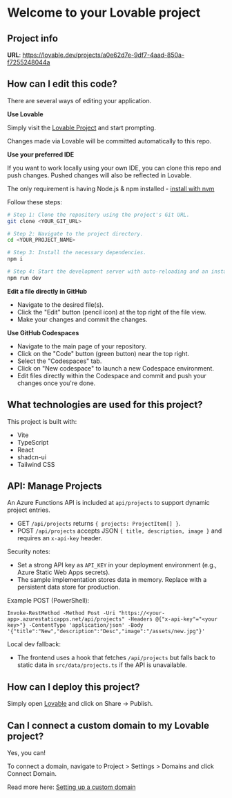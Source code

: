 # Welcome to your Lovable project

## Project info

**URL**: https://lovable.dev/projects/a0e62d7e-9df7-4aad-850a-f7255248044a

## How can I edit this code?

There are several ways of editing your application.

**Use Lovable**

Simply visit the [Lovable Project](https://lovable.dev/projects/a0e62d7e-9df7-4aad-850a-f7255248044a) and start prompting.

Changes made via Lovable will be committed automatically to this repo.

**Use your preferred IDE**

If you want to work locally using your own IDE, you can clone this repo and push changes. Pushed changes will also be reflected in Lovable.

The only requirement is having Node.js & npm installed - [install with nvm](https://github.com/nvm-sh/nvm#installing-and-updating)

Follow these steps:

```sh
# Step 1: Clone the repository using the project's Git URL.
git clone <YOUR_GIT_URL>

# Step 2: Navigate to the project directory.
cd <YOUR_PROJECT_NAME>

# Step 3: Install the necessary dependencies.
npm i

# Step 4: Start the development server with auto-reloading and an instant preview.
npm run dev
```

**Edit a file directly in GitHub**

- Navigate to the desired file(s).
- Click the "Edit" button (pencil icon) at the top right of the file view.
- Make your changes and commit the changes.

**Use GitHub Codespaces**

- Navigate to the main page of your repository.
- Click on the "Code" button (green button) near the top right.
- Select the "Codespaces" tab.
- Click on "New codespace" to launch a new Codespace environment.
- Edit files directly within the Codespace and commit and push your changes once you're done.

## What technologies are used for this project?

This project is built with:

- Vite
- TypeScript
- React
- shadcn-ui
- Tailwind CSS

## API: Manage Projects

An Azure Functions API is included at `api/projects` to support dynamic project entries.

- GET `/api/projects` returns `{ projects: ProjectItem[] }`.
- POST `/api/projects` accepts JSON `{ title, description, image }` and requires an `x-api-key` header.

Security notes:

- Set a strong API key as `API_KEY` in your deployment environment (e.g., Azure Static Web Apps secrets).
- The sample implementation stores data in memory. Replace with a persistent data store for production.

Example POST (PowerShell):

```
Invoke-RestMethod -Method Post -Uri "https://<your-app>.azurestaticapps.net/api/projects" -Headers @{"x-api-key"="<your key>"} -ContentType 'application/json' -Body '{"title":"New","description":"Desc","image":"/assets/new.jpg"}'
```

Local dev fallback:

- The frontend uses a hook that fetches `/api/projects` but falls back to static data in `src/data/projects.ts` if the API is unavailable.

## How can I deploy this project?

Simply open [Lovable](https://lovable.dev/projects/a0e62d7e-9df7-4aad-850a-f7255248044a) and click on Share -> Publish.

## Can I connect a custom domain to my Lovable project?

Yes, you can!

To connect a domain, navigate to Project > Settings > Domains and click Connect Domain.

Read more here: [Setting up a custom domain](https://docs.lovable.dev/tips-tricks/custom-domain#step-by-step-guide)
